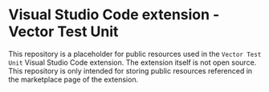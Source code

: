 # Visual Studio Code extension - Vector Test Unit 

This repository is a placeholder for public resources used in the `Vector Test Unit` Visual Studio Code extension. 
The extension itself is not open source. 
This repository is only intended for storing public resources referenced in the marketplace page of the extension. 